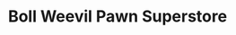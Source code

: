 ---
title: "Boll Weevil Pawn Superstore"
url: /little-rock/boll-weevil-pawn-superstore/
shop: Leiher
---